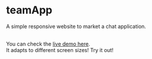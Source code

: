 # teamApp

A simple responsive website to market a chat application.

<br>
You can check the <a href="https://drudiego.github.io/teamApp/">live demo here</a>.
<br>
It adapts to different screen sizes! Try it out!
